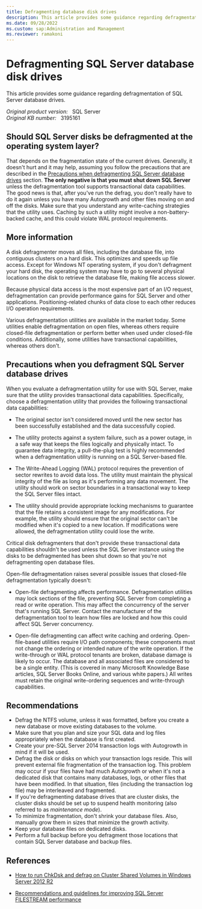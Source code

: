 ```yaml
---
title: Defragmenting database disk drives
description: This article provides some guidance regarding defragmentation of SQL Server database drives.
ms.date: 09/28/2022
ms.custom: sap:Administration and Management
ms.reviewer: ramakoni
---
```

# Defragmenting SQL Server database disk drives

This article provides some guidance regarding defragmentation of SQL Server database drives.

_Original product version:_ &nbsp; SQL Server  
_Original KB number:_ &nbsp; 3195161

## Should SQL Server disks be defragmented at the operating system layer?

That depends on the fragmentation state of the current drives. Generally, it doesn't hurt and it may help, assuming you follow the precautions that are described in the [Precautions when defragmenting SQL Server database drives](#precautions-when-you-defragment-sql-server-database-drives) section. **The only negative is that you must shut down SQL Server** unless the defragmentation tool supports transactional data capabilities. The good news is that, after you've run the defrag, you don't really have to do it again unless you have many Autogrowth and other files moving on and off the disks. Make sure that you understand any write-caching strategies that the utility uses. Caching by such a utility might involve a non-battery-backed cache, and this could violate WAL protocol requirements.

## More information

A disk defragmenter moves all files, including the database file, into contiguous clusters on a hard disk. This optimizes and speeds up file access. Except for Windows NT operating system, if you don't defragment your hard disk, the operating system may have to go to several physical locations on the disk to retrieve the database file, making file access slower.

Because physical data access is the most expensive part of an I/O request, defragmentation can provide performance gains for SQL Server and other applications. Positioning-related chunks of data close to each other reduces I/O operation requirements.

Various defragmentation utilities are available in the market today. Some utilities enable defragmentation on open files, whereas others require closed-file defragmentation or perform better when used under closed-file conditions. Additionally, some utilities have transactional capabilities, whereas others don't.

## Precautions when you defragment SQL Server database drives

When you evaluate a defragmentation utility for use with SQL Server, make sure that the utility provides transactional data capabilities. Specifically, choose a defragmentation utility that provides the following transactional data capabilities:

- The original sector isn't considered moved until the new sector has been successfully established and the data successfully copied.

- The utility protects against a system failure, such as a power outage, in a safe way that keeps the files logically and physically intact. To guarantee data integrity, a pull-the-plug test is highly recommended when a defragmentation utility is running on a SQL Server-based file.

- The Write-Ahead Logging (WAL) protocol requires the prevention of sector rewrites to avoid data loss. The utility must maintain the physical integrity of the file as long as it's performing any data movement. The utility should work on sector boundaries in a transactional way to keep the SQL Server files intact.

- The utility should provide appropriate locking mechanisms to guarantee that the file retains a consistent image for any modifications. For example, the utility should ensure that the original sector can't be modified when it's copied to a new location. If modifications were allowed, the defragmentation utility could lose the write.

Critical disk defragmenters that don't provide these transactional data capabilities shouldn't be used unless the SQL Server instance using the disks to be defragmented has been shut down so that you're not defragmenting open database files.

Open-file defragmentation raises several possible issues that closed-file defragmentation typically doesn't:

- Open-file defragmenting affects performance. Defragmentation utilities may lock sections of the file, preventing SQL Server from completing a read or write operation. This may affect the concurrency of the server that's running SQL Server. Contact the manufacturer of the defragmentation tool to learn how files are locked and how this could affect SQL Server concurrency.

- Open-file defragmenting can affect write caching and ordering. Open-file-based utilities require I/O path components; these components must not change the ordering or intended nature of the write operation. If the write-through or WAL protocol tenants are broken, database damage is likely to occur. The database and all associated files are considered to be a single entity. (This is covered in many Microsoft Knowledge Base articles, SQL Server Books Online, and various white papers.) All writes must retain the original write-ordering sequences and write-through capabilities.

## Recommendations

- Defrag the NTFS volume, unless it was formatted, before you create a new database or move existing databases to the volume.
- Make sure that you plan and size your SQL data and log files appropriately when the database is first created.
- Create your pre-SQL Server 2014 transaction logs with Autogrowth in mind if it will be used.
- Defrag the disk or disks on which your transaction logs reside. This will prevent external file fragmentation of the transaction log. This problem may occur if your files have had much Autogrowth or when it's not a dedicated disk that contains many databases, logs, or other files that have been modified. In that situation, files (including the transaction log file) may be interleaved and fragmented.
- If you're defragmenting database drives that are cluster disks, the cluster disks should be set up to suspend health monitoring (also referred to as *maintenance mode*).
- To minimize fragmentation, don't shrink your database files. Also, manually grow them in sizes that minimize the growth activity.
- Keep your database files on dedicated disks.
- Perform a full backup before you defragment those locations that contain SQL Server database and backup files.

## References

- [How to run ChkDsk and defrag on Cluster Shared Volumes in Windows Server 2012 R2](https://techcommunity.microsoft.com/t5/failover-clustering/how-to-run-chkdsk-and-defrag-on-cluster-shared-volumes-in/ba-p/371905)

- [Recommendations and guidelines for improving SQL Server FILESTREAM performance](https://support.microsoft.com/help/2160002)
